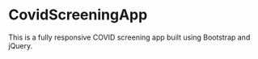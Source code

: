 # CovidScreeningApp
This is a fully responsive COVID screening app built using Bootstrap and jQuery.
